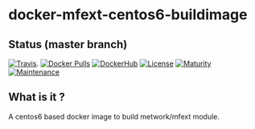 # docker-mfext-centos6-buildimage

## Status (master branch)

[![Travis](https://img.shields.io/travis/metwork-framework/docker-mfext-centos6-buildimage.svg)](https://travis-ci.org/metwork-framework/docker-mfext-centos6-buildimage).
[![Docker Pulls](https://img.shields.io/docker/pulls/metwork/mfext-centos6-buildimage.svg)](https://hub.docker.com/r/metwork/mfext-centos6-buildimage/)
[![DockerHub](https://img.shields.io/badge/docker%20hub-link-green.svg)](https://hub.docker.com/r/metwork/mfext-centos6-buildimage/)
[![License](https://img.shields.io/badge/license-BSD-blue.svg)]()
[![Maturity](https://img.shields.io/badge/maturity-beta-blue.svg)]()
[![Maintenance](https://img.shields.io/maintenance/yes/2018.svg)]()

## What is it ?

A centos6 based docker image to build metwork/mfext module.
